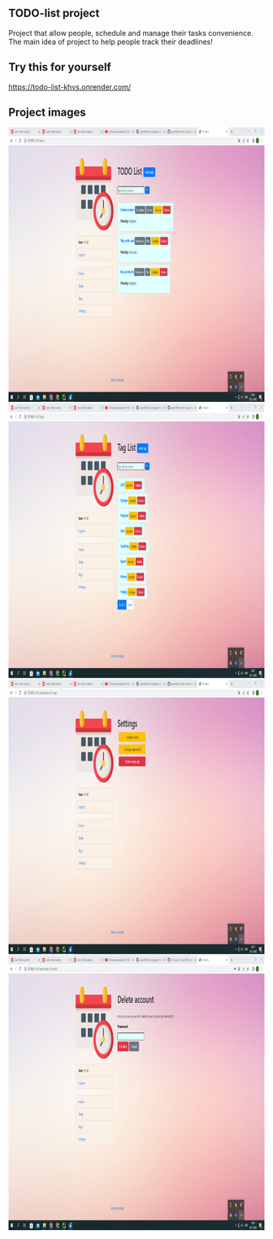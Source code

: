 ## TODO-list project
Project that allow people, schedule and manage their tasks convenience. 
The main idea of project to help people track their deadlines!

## Try this for yourself
https://todo-list-khvs.onrender.com/

## Project images
<img height="540" src="project_images/todo_list.png" width="1000"/>
<img height="540" src="project_images/tag_list.png" width="1000"/>
<img height="540" src="project_images/settings.png" width="1000"/>
<img height="540" src="project_images/deletion.png" width="1000"/>
